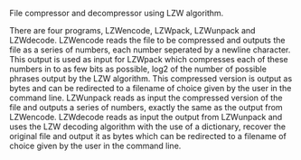 File compressor and decompressor using LZW algorithm.

There are four programs, LZWencode, LZWpack, LZWunpack and LZWdecode.
LZWencode reads the file to be compressed and outputs the file as a series of numbers, each number seperated by a newline character.
This output is used as input for LZWpack which compresses each of these numbers in to as few bits as possible, log2 of the number of possible phrases output by the LZW algorithm.
This compressed version is output as bytes and can be redirected to a filename of choice given by the user in the command line.
LZWunpack reads as input the compressed version of the file and outputs a series of numbers, exactly the same as the output from LZWencode.
LZWdecode reads as input the output from LZWunpack and uses the LZW decoding algorithm with the use of a dictionary, recover the original file and output it as bytes which can be redirected to a filename of choice given by the user in the command line.
